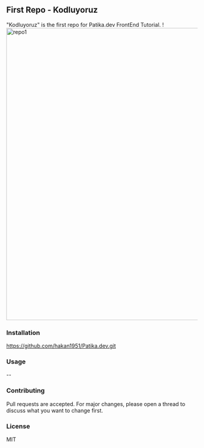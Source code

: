 ## First Repo - Kodluyoruz
"Kodluyoruz" is the first repo for Patika.dev FrontEnd Tutorial.
!<img width="768" alt="repo1" src="https://user-images.githubusercontent.com/99360713/213878004-0b61230d-fed3-4e89-94b6-141904602b85.png">

### Installation
https://github.com/hakan1951/Patika.dev.git
### Usage
--
### Contributing
Pull requests are accepted. For major changes, please open a thread to discuss what you want to change first.

### License
MIT